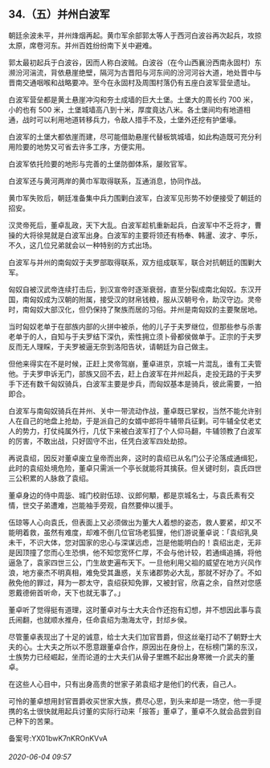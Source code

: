 ## 34.（五）并州白波军
朝廷余波未平，并州烽烟再起。黄巾军余部郭太等人于西河白波谷再次起兵，攻掠太原，席卷河东。并州百姓纷纷南下关中避难。



郭太最初起兵于白波谷，因而人称白波贼。白波谷（在今山西襄汾西南永固村）东濒汾河湍流，背依悬崖绝壁，隔河为古晋阳与河东间的汾河河谷大道，地处晋中与晋南交通咽喉和战略要冲。至今在永固村及周围村落仍有五座白波军营垒遗址。



白波军营垒都是黄土悬崖冲沟和夯土成墙的巨大土堡。土堡大的周长约 700 米，小的也有 500 米，土堡城墙高八到十米，厚度竟达八米。各土堡间均有地道相通，战时可以利用地道转移兵力，令敌人措手不及，土堡外还挖有护堡壕。



白波军的土堡大都依崖而建，尽可能借助悬崖代替板筑城墙，如此构造既可充分利用险要的地势又可省去许多工序，方便实用。



白波军依托险要的地形与完善的土堡防御体系，屡败官军。



白波军还与黄河两岸的黄巾军取得联系，互通消息，协同作战。



黄巾军失败后，朝廷准备集中兵力围剿白波军，白波军见形势不妙便接受了朝廷的招安。



汉灵帝死后，董卓乱政，天下大乱。白波军趁机重新起兵，白波军中不乏将才，曹操的大将徐晃就是白波军出身。白波军的主要将领还有杨奉、韩暹、波才、李乐，不久，这几位兄弟就会以一种特别的方式出场。



白波军与并州的南匈奴于夫罗部取得联系，双方组成联军，联合对抗朝廷的围剿大军。



匈奴自被汉武帝连续打击后，到汉宣帝时逐渐衰弱，直至分裂成南北匈奴。东汉开国，南匈奴成为汉朝的附属，接受汉的财帛钱粮，服从汉朝号令，助汉守边。灵帝时，南匈奴大部汉化，但仍保持了聚族而居的习俗。并州是南匈奴的主要聚居地。



当时匈奴老单于在部族内部的火拼中被杀，他的儿子于夫罗继位，但那些参与杀害老单于的人，自知与于夫罗结下深仇，索性拥立须卜骨都侯做单于。正宗的于夫罗反而无人理睬，于夫罗被逼无奈到洛阳告状，请朝廷为自己做主。



但他来得实在不是时候，正赶上灵帝驾崩，董卓进京，京城一片混乱，谁有工夫管他。于夫罗申诉无门，部族又回不去，赶上白波军在并州起兵，走投无路的于夫罗手下还有数千匈奴骑兵，白波军主要是步兵，而匈奴基本是骑兵，彼此需要，一拍即合。



白波军与南匈奴骑兵在并州、关中一带流动作战，董卓既已掌权，当然不能允许别人在自己的地盘上抢劫，于是派自己的女婿中郎将牛辅带兵征剿。可牛辅全仗老丈人的势力，打仗纯属外行，几仗下来被白波军打了个人仰马翻，牛辅领教了白波军的厉害，不敢出战，只好固守不出，任凭白波军四处劫掠。



再说袁绍，因反对董卓废立皇帝而出奔，这时的袁绍已从名门公子沦落成通缉犯，此时的袁绍处境危险，董卓只需派一个亭长就能将其擒获。但关键时刻，袁氏四世三公积累的人脉救了袁绍。



董卓身边的侍中周毖、城门校尉伍琼、议郎何顒，都是京城名士，与袁氏素有交情，世交子弟遭难，岂能袖手旁观，自然要伸以援手。



伍琼等人心向袁氏，但表面上又必须做出为董大人着想的姿态，救人要紧，却又不能明着救，虽然有难度，却难不倒几位官场老狐狸，他们游说董卓说：「袁绍乳臭未干，不识大体，您对国家的忠心与深谋远虑，岂是他能明白的！袁绍出走，无非是因顶撞了您而心生恐惧，他不知您宽怀仁厚，不会与他计较，若通缉追捕，将他逼急了，袁家四世三公，门生故吏遍布天下。一旦他利用父祖的威望在地方兴风作浪，地方豪杰不明真相，难免受其蛊惑，关东诸郡势必大乱，那就不好办了。不如赦免他的罪过，拜为一郡太守，袁绍获知免罪，又被封官，欣喜之余，自然对您感恩戴德俯首听命，天下也就无事了。」



董卓听了觉得挺有道理，这时董卓对与士大夫合作还抱有幻想，并不想因此事与袁氏闹翻，也就顺水推舟，任命袁绍为渤海太守，封邟乡侯。



尽管董卓表现出了十足的诚意，给士大夫们加官晋爵，但这丝毫打动不了朝野士大夫的心。士大夫之所以不愿意跟董卓合作，原因出在身份上，在标榜门第的东汉，士族势力已经崛起，坐而论道的士大夫们从骨子里瞧不起出身寒微一介武夫的董卓。



在这些人心目中，只有出身高贵的世家子弟袁绍才是他们的代表，自己人。



可怜的董卓想用封官晋爵收买世家大族，费尽心思，到头来却是一场空，他一手提携的名士很快就用起兵讨董的实际行动来「报答」董卓了，董卓不久就会品尝到自己种下的苦果。



备案号:YX01bwK7nKROnKVvA


###### 2020-06-04 09:57
